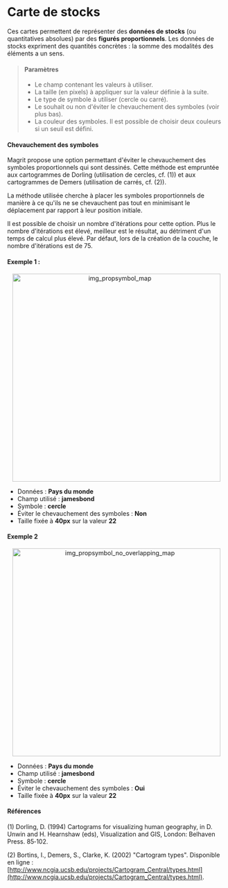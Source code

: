 # Carte de stocks

Ces cartes permettent de représenter des **données de stocks** (ou quantitatives absolues) par des **figurés proportionnels**. Les données de stocks expriment des quantités concrètes : la somme des modalités des éléments a un sens.


> #### Paramètres
> * Le champ contenant les valeurs à utiliser.
> * La taille (en pixels) à appliquer sur la valeur définie à la suite.
> * Le type de symbole à utiliser (cercle ou carré).
> * Le souhait ou non d'éviter le chevauchement des symboles (voir plus bas).
> * La couleur des symboles. Il est possible de choisir deux couleurs si un seuil est défini.


#### Chevauchement des symboles

Magrit propose une option permettant d'éviter le chevauchement des symboles proportionnels qui sont dessinés.
Cette méthode est empruntée aux cartogrammes de Dorling (utilisation de cercles, cf. (1)) et aux cartogrammes de Demers (utilisation de carrés, cf. (2)).

La méthode utilisée cherche à placer les symboles proportionnels de manière à ce qu'ils ne se chevauchent pas tout en minimisant le déplacement par rapport à leur position initiale.

Il est possible de choisir un nombre d'itérations pour cette option. Plus le nombre d'itérations est élevé, meilleur est le résultat, au détriment d'un temps de calcul plus élevé. Par défaut, lors de la création de la couche, le nombre d'itérations est de 75.


#### Exemple 1 :

<p style="text-align: center;">
<img src="img/propsymbol.png" alt="img_propsymbol_map" style="width: 480px;"/>
</p>

- Données : **Pays du monde**
- Champ utilisé : **jamesbond**
- Symbole : **cercle**
- Éviter le chevauchement des symboles : **Non**
- Taille fixée à **40px** sur la valeur **22**

#### Exemple 2

<p style="text-align: center;">
<img src="img/prop-no-overlapping.png" alt="img_propsymbol_no_overlapping_map" style="width: 480px;"/>
</p>

- Données : **Pays du monde**
- Champ utilisé : **jamesbond**
- Symbole : **cercle**
- Éviter le chevauchement des symboles : **Oui**
- Taille fixée à **40px** sur la valeur **22**

#### Références

(1) Dorling, D. (1994) Cartograms for visualizing human geography, in D. Unwin and H. Hearnshaw (eds), Visualization and GIS, London: Belhaven Press. 85‐102.

(2) Bortins, I., Demers, S., Clarke, K. (2002) "Cartogram types". Disponible en ligne : [http://www.ncgia.ucsb.edu/projects/Cartogram_Central/types.html](http://www.ncgia.ucsb.edu/projects/Cartogram_Central/types.html).
